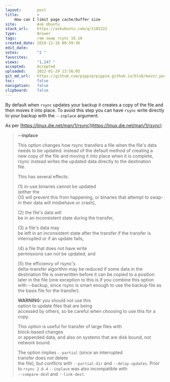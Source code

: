 ```yaml
---
layout:       post
title:        >
    How can I limit page cache/buffer size
site:         Ask Ubuntu
stack_url:    https://askubuntu.com/q/1102222
type:         Answer
tags:         ram swap rsync 18.10
created_date: 2018-12-16 00:59:36
edit_date:    
votes:        "2 "
favorites:    
views:        "1,247 "
accepted:     Accepted
uploaded:     2022-01-29 13:56:05
git_md_url:   https://github.com/pippim/pippim.github.io/blob/main/_posts/2018/2018-12-16-How-can-I-limit-page-cache^buffer-size.md
toc:          false
navigation:   false
clipboard:    false
---
```


By default when `rsync` updates your backup it creates a copy of the file and then moves it into place. To avoid this step you can have `rsync` write directly to your backup with the `--inplace` argument.

As per [https://linux.die.net/man/1/rsync](https://linux.die.net/man/1/rsync)

> **--inplace**  
>  
> This option changes how rsync transfers a file when the file's data needs to be updated: instead of the default method of creating a  
> new copy of the file and moving it into place when it is complete,  
> rsync instead writes the updated data directly to the destination  
> file.  
>  
> This has several effects:  
>   
> (1) in-use binaries cannot be updated  
> (either the  
>     OS will prevent this from happening, or binaries that attempt to swap-in their data will misbehave or crash),   
>   
> (2) the file's data will  
> be in an inconsistent state during the transfer,   
>   
> (3) a file's data may  
> be left in an inconsistent state after the transfer if the transfer is  
> interrupted or if an update fails,   
>   
> (4) a file that does not have write  
> permissions can not be updated, and   
>   
> (5) the efficiency of rsync's  
> delta-transfer algorithm may be reduced if some data in the  
> destination file is overwritten before it can be copied to a position  
> later in the file (one exception to this is if you combine this option  
> with --backup, since rsync is smart enough to use the backup file as  
> the basis file for the transfer).  
>  
> **WARNING:** you should not use this  
> option to update files that are being  
>     accessed by others, so be careful when choosing to use this for a copy.   
>  
> This option is useful for transfer of large files with  
> block-based changes  
>     or appended data, and also on systems that are disk bound, not network bound.  
>  
> The option implies `--partial` (since an interrupted  
> transfer does not delete  
>     the file), but conflicts with `--partial-dir` and `--delay-updates`. Prior to `rsync 2.6.4` `--inplace` was also incompatible with  
> `--compare-des`t and `--link-dest`.  

